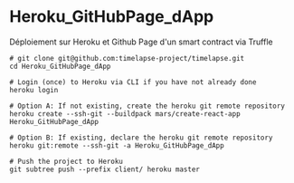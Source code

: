 # Heroku_GitHubPage_dApp
Déploiement sur Heroku et Github Page d'un smart contract via Truffle


  ```
  # git clone git@github.com:timelapse-project/timelapse.git
  cd Heroku_GitHubPage_dApp

  # Login (once) to Heroku via CLI if you have not already done
  heroku login

  # Option A: If not existing, create the heroku git remote repository
  heroku create --ssh-git --buildpack mars/create-react-app Heroku_GitHubPage_dApp

  # Option B: If existing, declare the heroku git remote repository
  heroku git:remote --ssh-git -a Heroku_GitHubPage_dApp
  
  # Push the project to Heroku
  git subtree push --prefix client/ heroku master

  ```
